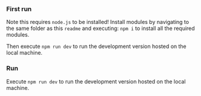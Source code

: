 ### First run
Note this requires `node.js` to be installed!
Install modules by navigating to the same folder as this `readme` and executing:
`npm i` to install all the required modules.

Then execute `npm run dev` to run the development version hosted on the local machine.

### Run
Execute `npm run dev` to run the development version hosted on the local machine.